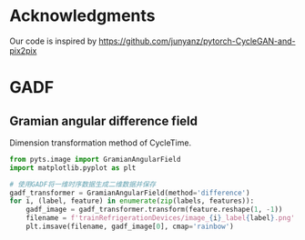 # Acknowledgments
Our code is inspired by https://github.com/junyanz/pytorch-CycleGAN-and-pix2pix

# GADF
## Gramian angular difference field

Dimension transformation method of CycleTime.

```python
from pyts.image import GramianAngularField
import matplotlib.pyplot as plt

# 使用GADF将一维时序数据生成二维数据并保存
gadf_transformer = GramianAngularField(method='difference')
for i, (label, feature) in enumerate(zip(labels, features)):
    gadf_image = gadf_transformer.transform(feature.reshape(1, -1))
    filename = f'trainRefrigerationDevices/image_{i}_label{label}.png'
    plt.imsave(filename, gadf_image[0], cmap='rainbow')
```
